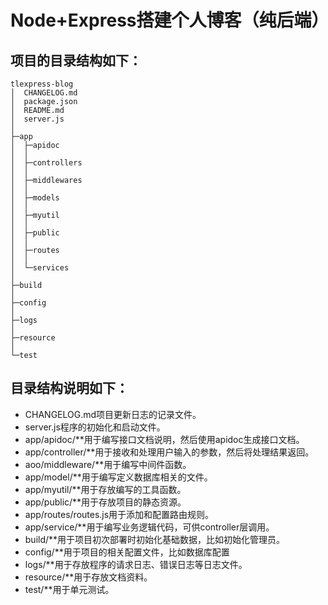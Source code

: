 # Node+Express搭建个人博客（纯后端）

## 项目的目录结构如下：

```
tlexpress-blog
│  CHANGELOG.md
│  package.json
│  README.md
│  server.js 
│      
├─app
│  ├─apidoc
│  │          
│  ├─controllers
│  │      
│  ├─middlewares
│  │      
│  ├─models
│  │      
│  ├─myutil
│  │
│  ├─public
│  │          
│  ├─routes
│  │      
│  └─services
│          
├─build
│                  
├─config
│      
├─logs
│                    
├─resource
│
└─test
```

## 目录结构说明如下：

- CHANGELOG.md项目更新日志的记录文件。
- server.js程序的初始化和启动文件。
- app/apidoc/**用于编写接口文档说明，然后使用apidoc生成接口文档。
- app/controller/**用于接收和处理用户输入的参数，然后将处理结果返回。
- aoo/middleware/**用于编写中间件函数。
- app/model/**用于编写定义数据库相关的文件。
- app/myutil/**用于存放编写的工具函数。
- app/public/**用于存放项目的静态资源。
- app/routes/routes.js用于添加和配置路由规则。
- app/service/**用于编写业务逻辑代码，可供controller层调用。
- build/**用于项目初次部署时初始化基础数据，比如初始化管理员。
- config/**用于项目的相关配置文件，比如数据库配置
- logs/**用于存放程序的请求日志、错误日志等日志文件。
- resource/**用于存放文档资料。
- test/**用于单元测试。
